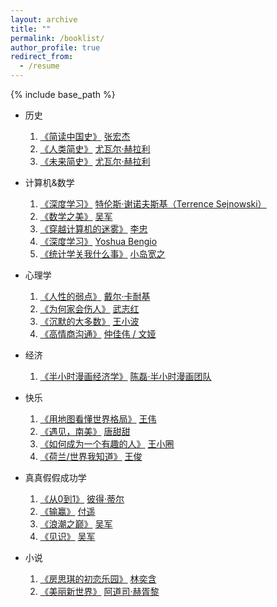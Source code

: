```yaml
---
layout: archive
title: ""
permalink: /booklist/
author_profile: true
redirect_from:
  - /resume
---
```


{% include base_path %}

- 历史
	1. [《简读中国史》](https://book.douban.com/subject/34501169/)  [张宏杰](https://baike.baidu.com/item/%E5%BC%A0%E5%AE%8F%E6%9D%B0/35486)
	2. [《人类简史》](https://book.douban.com/subject/25985021/)  [尤瓦尔·赫拉利](https://baike.baidu.com/item/%E5%B0%A4%E7%93%A6%E5%B0%94%C2%B7%E8%B5%AB%E6%8B%89%E5%88%A9/16324345?fr=aladdin)
	3. [《未来简史》](https://book.douban.com/subject/26943161/)  [尤瓦尔·赫拉利](https://baike.baidu.com/item/%E5%B0%A4%E7%93%A6%E5%B0%94%C2%B7%E8%B5%AB%E6%8B%89%E5%88%A9/16324345?fr=aladdin)


- 计算机&数学
	1. [《深度学习》](https://book.douban.com/subject/30425822/) [特伦斯·谢诺夫斯基（Terrence Sejnowski）](https://baike.baidu.com/item/特伦斯·谢诺夫斯基/23208651?fr=aladdin)
	2. [《数学之美》](https://book.douban.com/subject/10750155/)  [吴军](https://baike.baidu.com/item/%E5%90%B4%E5%86%9B/8125425)
	3. [《穿越计算机的迷雾》](https://book.douban.com/subject/5432475/)  [李忠](https://book.douban.com/subject/5432475/)
	4. [《深度学习》](https://book.douban.com/subject/27087503/)  [Yoshua Bengio](https://mila.quebec/en/yoshua-bengio/)
	5. [《统计学关我什么事》](https://book.douban.com/subject/30229508/)  [小岛宽之](https://baike.baidu.com/item/%E5%B0%8F%E5%B2%9B%E5%AE%BD%E4%B9%8B)


- 心理学
	1. [《人性的弱点》](https://book.douban.com/subject/1056295/)  [戴尔·卡耐基](https://baike.baidu.com/item/%E6%88%B4%E5%B0%94%C2%B7%E5%8D%A1%E8%80%90%E5%9F%BA/6896000?fr=aladdin)
	2. [《为何家会伤人》](https://book.douban.com/subject/2080764/)  [武志红](https://baike.baidu.com/item/%E6%AD%A6%E5%BF%97%E7%BA%A2)
	3. [《沉默的大多数》](https://book.douban.com/subject/1054685/)  [王小波](https://baike.baidu.com/item/%E7%8E%8B%E5%B0%8F%E6%B3%A2/6673?fr=aladdin)
	4. [《高情商沟通》](https://book.douban.com/subject/30262347/)  [仲佳伟 / 文娅](https://www.jianshu.com/u/d09482c8815e)


- 经济
	1. [《半小时漫画经济学》](https://book.douban.com/subject/34800351/)  [陈磊·半小时漫画团队](https://book.douban.com/subject_search?search_text=%E9%99%88%E7%A3%8A%C2%B7%E5%8D%8A%E5%B0%8F%E6%97%B6%E6%BC%AB%E7%94%BB%E5%9B%A2%E9%98%9F)


- 快乐
	1. [《用地图看懂世界格局》](https://book.douban.com/subject/26968875/)  [王伟](https://book.douban.com/author/4535945/)
	2. [《遇见，南美》](https://book.douban.com/subject/25977128/)  [唐甜甜](https://book.douban.com/subject_search?search_text=%E5%94%90%E7%94%9C%E7%94%9C)
	3. [《如何成为一个有趣的人》](https://book.douban.com/subject/27055728/)  [王小圈](https://book.douban.com/subject_search?search_text=%E7%8E%8B%E5%B0%8F%E5%9C%88)
	4. [《荷兰/世界我知道》](https://book.douban.com/subject/25977128/)  [王俊](https://book.douban.com/subject/25977128/)


- 真真假假成功学
	1. [《从0到1》](https://book.douban.com/subject/26297606/)  [彼得·蒂尔](https://baike.baidu.com/item/%E5%BD%BC%E5%BE%97%C2%B7%E8%92%82%E5%B0%94/12589797?fr=aladdin)
	2. [《输赢》](https://book.douban.com/subject/26843375/)  [付遥](https://baike.baidu.com/item/%E4%BB%98%E9%81%A5/9578503?fr=aladdin)
	3. [《浪潮之巅》](https://book.douban.com/subject/6709783/)  [吴军](https://baike.baidu.com/item/%E5%90%B4%E5%86%9B/8125425)
	4. [《见识》](https://book.douban.com/subject/27167992/)  [吴军](https://baike.baidu.com/item/%E5%90%B4%E5%86%9B/8125425)

- 小说
	1. [《房思琪的初恋乐园》](https://book.douban.com/subject/27614904/)  [林奕含](https://baike.baidu.com/item/%E6%9E%97%E5%A5%95%E5%90%AB/20723377?fr=aladdin)
	2. [《美丽新世界》](https://book.douban.com/subject/1321789/)  [阿道司·赫胥黎](https://baike.baidu.com/item/%E9%98%BF%E9%81%93%E5%8F%B8%C2%B7%E8%B5%AB%E8%83%A5%E9%BB%8E/5192691)





